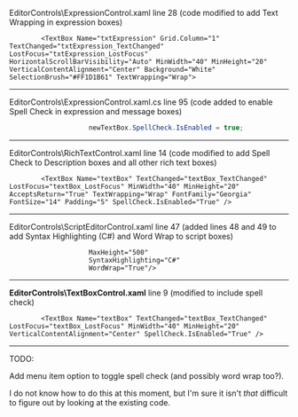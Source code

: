 EditorControls\ExpressionControl.xaml line 28 (code modified to add Text Wrapping in expression boxes)

```xaml
        <TextBox Name="txtExpression" Grid.Column="1" TextChanged="txtExpression_TextChanged" LostFocus="txtExpression_LostFocus" HorizontalScrollBarVisibility="Auto" MinWidth="40" MinHeight="20" VerticalContentAlignment="Center" Background="White" SelectionBrush="#FF1D1B61" TextWrapping="Wrap">
```

---
EditorControls\ExpressionControl.xaml.cs line 95 (code added to enable Spell Check in expression and message boxes)

```cs
                    newTextBox.SpellCheck.IsEnabled = true;
```

---
EditorControls\RichTextControl.xaml line 14 (code modified to add Spell Check to Description boxes and all other rich text boxes)

```xaml
        <TextBox Name="textBox" TextChanged="textBox_TextChanged" LostFocus="textBox_LostFocus" MinWidth="40" MinHeight="20" AcceptsReturn="True" TextWrapping="Wrap" FontFamily="Georgia" FontSize="14" Padding="5" SpellCheck.IsEnabled="True" />
```

---
EditorControls\ScriptEditorControl.xaml line 47 (added lines 48 and 49 to add Syntax Highlighting (C#) and Word Wrap to script boxes)


```xaml
                    MaxHeight="500"
                    SyntaxHighlighting="C#"
                    WordWrap="True"/>
```

---
**EditorControls\TextBoxControl.xaml** line 9 (modified to include spell check)

```xaml
        <TextBox Name="textBox" TextChanged="textBox_TextChanged" LostFocus="textBox_LostFocus" MinWidth="40" MinHeight="20" VerticalContentAlignment="Center" SpellCheck.IsEnabled="True" />
```

---
TODO:

Add menu item option to toggle spell check (and possibly word wrap too?).

I do not know how to do this at this moment, but I'm sure it isn't *that* difficult to figure out by looking at the existing code.